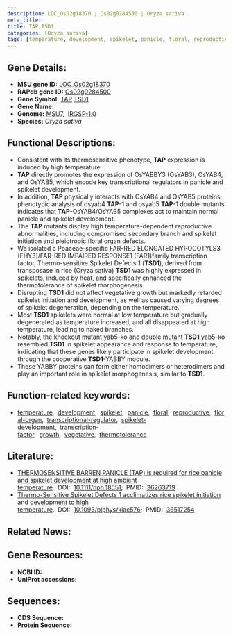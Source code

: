 ```yaml
---
description: LOC_Os02g18370 ; Os02g0284500 ; Oryza sativa
meta_title:
title: TAP;TSD1
categories: [Oryza sativa]
tags: [temperature, development, spikelet, panicle, floral, reproductive, floral organ, transcriptional regulator, spikelet development, transcription factor, growth, vegetative, thermotolerance]
---
```


## Gene Details:
- **MSU gene ID:** [LOC_Os02g18370](http://rice.uga.edu/cgi-bin/ORF_infopage.cgi?orf=LOC_Os02g18370)  
- **RAPdb gene ID:** [Os02g0284500](https://rapdb.dna.affrc.go.jp/locus/?name=Os02g0284500)  
- **Gene Symbol:** <u>TAP</u>&nbsp;<u>TSD1</u>
- **Gene Name:**
- **Genome:**  [MSU7](http://rice.uga.edu/),&nbsp;&nbsp;[IRGSP-1.0](https://rapdb.dna.affrc.go.jp/download/irgsp1.html)
- **Species:** *Oryza sativa*

## Functional Descriptions:
   - Consistent with its thermosensitive phenotype, **TAP** expression is induced by high temperature.
   - **TAP** directly promotes the expression of OsYABBY3 (OsYAB3), OsYAB4, and OsYAB5, which encode key transcriptional regulators in panicle and spikelet development.
   - In addition, **TAP** physically interacts with OsYAB4 and OsYAB5 proteins; phenotypic analysis of osyab4 **TAP**-1 and osyab5 **TAP**-1 double mutants indicates that **TAP**-OsYAB4/OsYAB5 complexes act to maintain normal panicle and spikelet development.
   - The **TAP** mutants display high temperature-dependent reproductive abnormalities, including compromised secondary branch and spikelet initiation and pleiotropic floral organ defects.
   - We isolated a Poaceae-specific FAR-RED ELONGATED HYPOCOTYLS3 (FHY3)/FAR-RED IMPAIRED RESPONSE1 (FAR1)family transcription factor, Thermo-sensitive Spikelet Defects 1 (**TSD1**), derived from transposase in rice (Oryza sativa) **TSD1** was highly expressed in spikelets, induced by heat, and specifically enhanced the thermotolerance of spikelet morphogenesis.
   - Disrupting **TSD1** did not affect vegetative growth but markedly retarded spikelet initiation and development, as well as caused varying degrees of spikelet degeneration, depending on the temperature.
   - Most **TSD1** spikelets were normal at low temperature but gradually degenerated as temperature increased, and all disappeared at high temperature, leading to naked branches.
   - Notably, the knockout mutant yab5-ko and double mutant **TSD1** yab5-ko resembled **TSD1** in spikelet appearance and response to temperature, indicating that these genes likely participate in spikelet development through the cooperative **TSD1**-YABBY module.
   - These YABBY proteins can form either homodimers or heterodimers and play an important role in spikelet morphogenesis, similar to **TSD1**.

## Function-related keywords:
   - [temperature](/tags/temperature/),&nbsp;&nbsp;[development](/tags/development/),&nbsp;&nbsp;[spikelet](/tags/spikelet/),&nbsp;&nbsp;[panicle](/tags/panicle/),&nbsp;&nbsp;[floral](/tags/floral/),&nbsp;&nbsp;[reproductive](/tags/reproductive/),&nbsp;&nbsp;[floral-organ](/tags/floral-organ/),&nbsp;&nbsp;[transcriptional-regulator](/tags/transcriptional-regulator/),&nbsp;&nbsp;[spikelet-development](/tags/spikelet-development/),&nbsp;&nbsp;[transcription-factor](/tags/transcription-factor/),&nbsp;&nbsp;[growth](/tags/growth/),&nbsp;&nbsp;[vegetative](/tags/vegetative/),&nbsp;&nbsp;[thermotolerance](/tags/thermotolerance/)

## Literature:
   - [THERMOSENSITIVE BARREN PANICLE (TAP) is required for rice panicle and spikelet development at high ambient temperature](https://www.doi.org/10.1111/nph.18551).&nbsp;&nbsp;DOI:&nbsp;&nbsp;[10.1111/nph.18551](https://www.doi.org/10.1111/nph.18551);&nbsp;&nbsp;PMID:&nbsp;&nbsp;[36263719](https://pubmed.ncbi.nlm.nih.gov/36263719/)
   - [Thermo-Sensitive Spikelet Defects 1 acclimatizes rice spikelet initiation and development to high temperature](https://www.doi.org/10.1093/plphys/kiac576).&nbsp;&nbsp;DOI:&nbsp;&nbsp;[10.1093/plphys/kiac576](https://www.doi.org/10.1093/plphys/kiac576);&nbsp;&nbsp;PMID:&nbsp;&nbsp;[36517254](https://pubmed.ncbi.nlm.nih.gov/36517254/)

## Related News:

## Gene Resources:
- **NCBI ID:**  []()
- **UniProt accessions:** [](https://www.uniprot.org/uniprotkb//entry)

## Sequences:
- **CDS Sequence:**
- **Protein Sequence:**
